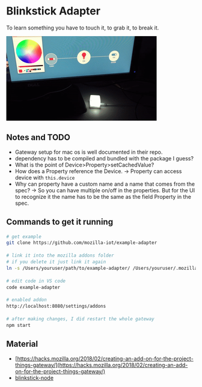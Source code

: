 # Blinkstick Adapter
To learn something you have to touch it, to grab it, to break it.

![Blinkstick](blinkstick.gif)

## Notes and TODO
* Gateway setup for mac os is well documented in their repo.
* dependency has to be compiled and bundled with the package I guess?
* What is the point of Device>Property>setCachedValue?
* How does a Property reference the Device. -> Property can access device with `this.device`
* Why can property have a custom name and a name that comes from the spec? -> So you can have multiple on/off in the properties. But for the UI to recognize it the name has to be the same as the field Property in the spec.

## Commands to get it running
```bash
# get example
git clone https://github.com/mozilla-iot/example-adapter

# link it into the mozilla addons folder
# if you delete it just link it again
ln -s /Users/youruser/path/to/example-adapter/ /Users/youruser/.mozilla-iot/addons/

# edit code in VS code
code example-adapter

# enabled addon
http://localhost:8080/settings/addons

# after making changes, I did restart the whole gateway
npm start

```


## Material
* [https://hacks.mozilla.org/2018/02/creating-an-add-on-for-the-project-things-gateway/](https://hacks.mozilla.org/2018/02/creating-an-add-on-for-the-project-things-gateway/)
* [blinkstick-node](https://github.com/arvydas/blinkstick-node)
